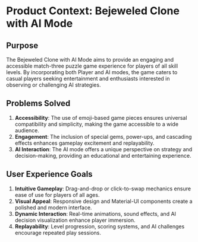 # Product Context: Bejeweled Clone with AI Mode

## Purpose
The Bejeweled Clone with AI Mode aims to provide an engaging and accessible match-three puzzle game experience for players of all skill levels. By incorporating both Player and AI modes, the game caters to casual players seeking entertainment and enthusiasts interested in observing or challenging AI strategies.

## Problems Solved
1. **Accessibility**: The use of emoji-based game pieces ensures universal compatibility and simplicity, making the game accessible to a wide audience.
2. **Engagement**: The inclusion of special gems, power-ups, and cascading effects enhances gameplay excitement and replayability.
3. **AI Interaction**: The AI mode offers a unique perspective on strategy and decision-making, providing an educational and entertaining experience.

## User Experience Goals
1. **Intuitive Gameplay**: Drag-and-drop or click-to-swap mechanics ensure ease of use for players of all ages.
2. **Visual Appeal**: Responsive design and Material-UI components create a polished and modern interface.
3. **Dynamic Interaction**: Real-time animations, sound effects, and AI decision visualization enhance player immersion.
4. **Replayability**: Level progression, scoring systems, and AI challenges encourage repeated play sessions.

